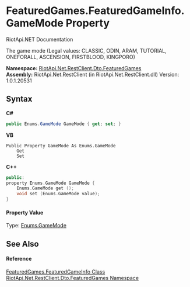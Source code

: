 # FeaturedGames.FeaturedGameInfo.GameMode Property 
RiotApi.NET Documentation 

The game mode (Legal values: CLASSIC, ODIN, ARAM, TUTORIAL, ONEFORALL, ASCENSION, FIRSTBLOOD, KINGPORO)

**Namespace:**&nbsp;<a href="3e2b828e-de06-ca7f-5a82-548a331b47bc">RiotApi.Net.RestClient.Dto.FeaturedGames</a><br />**Assembly:**&nbsp;RiotApi.Net.RestClient (in RiotApi.Net.RestClient.dll) Version: 1.0.1.20531

## Syntax

**C#**<br />
``` C#
public Enums.GameMode GameMode { get; set; }
```

**VB**<br />
``` VB
Public Property GameMode As Enums.GameMode
	Get
	Set
```

**C++**<br />
``` C++
public:
property Enums.GameMode GameMode {
	Enums.GameMode get ();
	void set (Enums.GameMode value);
}
```


#### Property Value
Type: <a href="a16a2443-4d54-e092-13b2-9e13024bac90">Enums.GameMode</a>

## See Also


#### Reference
<a href="156b1174-37ad-1786-bd07-1caa050caece">FeaturedGames.FeaturedGameInfo Class</a><br /><a href="3e2b828e-de06-ca7f-5a82-548a331b47bc">RiotApi.Net.RestClient.Dto.FeaturedGames Namespace</a><br />